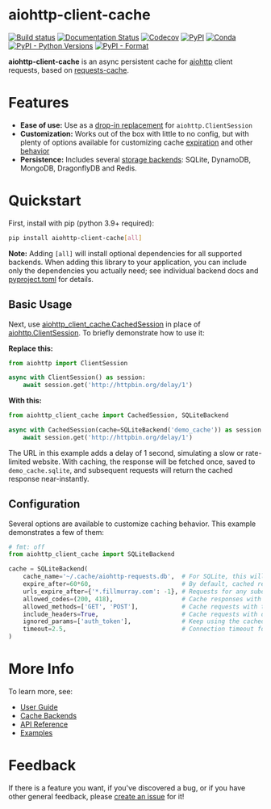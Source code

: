 # aiohttp-client-cache

[![Build status](https://github.com/requests-cache/aiohttp-client-cache/actions/workflows/build.yml/badge.svg?branch=main)](https://github.com/requests-cache/aiohttp-client-cache/actions)
[![Documentation Status](https://img.shields.io/readthedocs/aiohttp-client-cache/latest?label=docs)](https://aiohttp-client-cache.readthedocs.io/en/stable/)
[![Codecov](https://codecov.io/gh/requests-cache/aiohttp-client-cache/branch/main/graph/badge.svg?token=I6PNLYTILM)](https://codecov.io/gh/requests-cache/aiohttp-client-cache)
[![PyPI](https://img.shields.io/pypi/v/aiohttp-client-cache?color=blue)](https://pypi.org/project/aiohttp-client-cache)
[![Conda](https://img.shields.io/conda/vn/conda-forge/aiohttp-client-cache?color=blue)](https://anaconda.org/conda-forge/aiohttp-client-cache)
[![PyPI - Python Versions](https://img.shields.io/pypi/pyversions/aiohttp-client-cache)](https://pypi.org/project/aiohttp-client-cache)
[![PyPI - Format](https://img.shields.io/pypi/format/aiohttp-client-cache?color=blue)](https://pypi.org/project/aiohttp-client-cache)

**aiohttp-client-cache** is an async persistent cache for [aiohttp](https://docs.aiohttp.org)
client requests, based on [requests-cache](https://github.com/reclosedev/requests-cache).

# Features

- **Ease of use:** Use as a [drop-in replacement](https://aiohttp-client-cache.readthedocs.io/en/stable/user_guide.html)
  for `aiohttp.ClientSession`
- **Customization:** Works out of the box with little to no config, but with plenty of options
  available for customizing cache
  [expiration](https://aiohttp-client-cache.readthedocs.io/en/stable/user_guide.html#cache-expiration)
  and other [behavior](https://aiohttp-client-cache.readthedocs.io/en/stable/user_guide.html#cache-options)
- **Persistence:** Includes several [storage backends](https://aiohttp-client-cache.readthedocs.io/en/stable/backends.html):
  SQLite, DynamoDB, MongoDB, DragonflyDB and Redis.

# Quickstart

First, install with pip (python 3.9+ required):

```bash
pip install aiohttp-client-cache[all]
```

**Note:**
Adding `[all]` will install optional dependencies for all supported backends. When adding this
library to your application, you can include only the dependencies you actually need; see individual
backend docs and [pyproject.toml](https://github.com/requests-cache/aiohttp-client-cache/blob/main/pyproject.toml)
for details.

## Basic Usage

Next, use [aiohttp_client_cache.CachedSession](https://aiohttp-client-cache.readthedocs.io/en/stable/modules/aiohttp_client_cache.session.html#aiohttp_client_cache.session.CachedSession)
in place of [aiohttp.ClientSession](https://docs.aiohttp.org/en/stable/client_reference.html#aiohttp.ClientSession).
To briefly demonstrate how to use it:

**Replace this:**

```python
from aiohttp import ClientSession

async with ClientSession() as session:
    await session.get('http://httpbin.org/delay/1')
```

**With this:**

```python
from aiohttp_client_cache import CachedSession, SQLiteBackend

async with CachedSession(cache=SQLiteBackend('demo_cache')) as session:
    await session.get('http://httpbin.org/delay/1')
```

The URL in this example adds a delay of 1 second, simulating a slow or rate-limited website.
With caching, the response will be fetched once, saved to `demo_cache.sqlite`, and subsequent
requests will return the cached response near-instantly.

## Configuration

Several options are available to customize caching behavior. This example demonstrates a few of them:

```python
# fmt: off
from aiohttp_client_cache import SQLiteBackend

cache = SQLiteBackend(
    cache_name='~/.cache/aiohttp-requests.db',  # For SQLite, this will be used as the filename
    expire_after=60*60,                         # By default, cached responses expire in an hour
    urls_expire_after={'*.fillmurray.com': -1}, # Requests for any subdomain on this site will never expire
    allowed_codes=(200, 418),                   # Cache responses with these status codes
    allowed_methods=['GET', 'POST'],            # Cache requests with these HTTP methods
    include_headers=True,                       # Cache requests with different headers separately
    ignored_params=['auth_token'],              # Keep using the cached response even if this param changes
    timeout=2.5,                                # Connection timeout for SQLite backend
)
```

# More Info

To learn more, see:

- [User Guide](https://aiohttp-client-cache.readthedocs.io/en/stable/user_guide.html)
- [Cache Backends](https://aiohttp-client-cache.readthedocs.io/en/stable/backends.html)
- [API Reference](https://aiohttp-client-cache.readthedocs.io/en/stable/reference.html)
- [Examples](https://aiohttp-client-cache.readthedocs.io/en/stable/examples.html)

# Feedback

If there is a feature you want, if you've discovered a bug, or if you have other general feedback, please
[create an issue](https://github.com/requests-cache/aiohttp-client-cache/issues/new/choose) for it!
